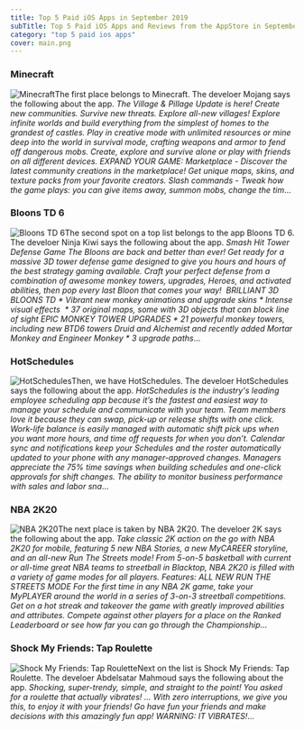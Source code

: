 ```yaml
---
title: Top 5 Paid iOS Apps in September 2019
subTitle: Top 5 Paid iOS Apps and Reviews from the AppStore in September 2019.
category: "top 5 paid ios apps"
cover: main.png
---
```


### Minecraft

![Minecraft](https://is5-ssl.mzstatic.com/image/thumb/Purple123/v4/d8/65/8c/d8658c83-deb6-82d2-f436-33197e2b002c/AppIcon-0-1x_U007emarketing-0-85-220-9.png/100x100bb.png)The first place belongs to Minecraft. The develoer Mojang says the following about the app. _The Village & Pillage Update is here! Create new communities. Survive new threats. Explore all-new villages!  Explore infinite worlds and build everything from the simplest of homes to the grandest of castles. Play in creative mode with unlimited resources or mine deep into the world in survival mode, crafting weapons and armor to fend off dangerous mobs. Create, explore and survive alone or play with friends on all different devices.   EXPAND YOUR GAME: Marketplace - Discover the latest community creations in the marketplace! Get unique maps, skins, and texture packs from your favorite creators.  Slash commands - Tweak how the game plays: you can give items away, summon mobs, change the tim_...

### Bloons TD 6

![Bloons TD 6](https://is1-ssl.mzstatic.com/image/thumb/Purple123/v4/cc/4d/27/cc4d27ca-17b0-35a7-72c7-d51104209ea0/AppIcon-0-1x_U007emarketing-0-0-GLES2_U002c0-512MB-sRGB-0-0-0-85-220-0-0-0-7.png/100x100bb.png)The second spot on a top list belongs to the app Bloons TD 6. The develoer Ninja Kiwi says the following about the app. _Smash Hit Tower Defense Game The Bloons are back and better than ever! Get ready for a massive 3D tower defense game designed to give you hours and hours of the best strategy gaming available.  Craft your perfect defense from a combination of awesome monkey towers, upgrades, Heroes, and activated abilities, then pop every last Bloon that comes your way!   BRILLIANT 3D BLOONS TD * Vibrant new monkey animations and upgrade skins * Intense visual effects  * 37 original maps, some with 3D objects that can block line of sight  EPIC MONKEY TOWER UPGRADES * 21 powerful monkey towers, including new BTD6 towers Druid and Alchemist and recently added Mortar Monkey and Engineer Monkey * 3 upgrade paths_...

### HotSchedules

![HotSchedules](https://is3-ssl.mzstatic.com/image/thumb/Purple113/v4/4a/14/36/4a143648-8e05-1124-ae03-dc4407fd4f6b/AppIcon-0-1x_U007emarketing-0-0-GLES2_U002c0-512MB-sRGB-0-0-0-85-220-0-0-0-7.png/100x100bb.png)Then, we have HotSchedules. The develoer HotSchedules says the following about the app. _HotSchedules is the industry's leading employee scheduling app because it’s the fastest and easiest way to manage your schedule and communicate with your team.    Team members love it because they can swap, pick-up or release shifts with one click. Work-life balance is easily managed with automatic shift pick ups when you want more hours, and time off requests for when you don’t.  Calendar sync and notifications keep your Schedules and the roster automatically updated to your phone with any manager-approved changes.  Managers appreciate the 75% time savings when building schedules and one-click approvals for shift changes.  The ability to monitor business performance with sales and labor sna_...

### NBA 2K20

![NBA 2K20](https://is4-ssl.mzstatic.com/image/thumb/Purple113/v4/95/b5/17/95b517d3-898c-9ca9-6502-9da3a5af8064/AppIcon-0-1x_U007emarketing-0-85-220-0-7.png/100x100bb.png)The next place is taken by NBA 2K20. The develoer 2K says the following about the app. _Take classic 2K action on the go with NBA 2K20 for mobile, featuring 5 new NBA Stories, a new MyCAREER storyline, and an all-new Run The Streets mode! From 5-on-5 basketball with current or all-time great NBA teams to streetball in Blacktop, NBA 2K20 is filled with a variety of game modes for all players.  Features: ALL NEW RUN THE STREETS MODE  For the first time in any NBA 2K game, take your MyPLAYER around the world in a series of 3-on-3 streetball competitions. Get on a hot streak and takeover the game with greatly improved abilities and attributes. Compete against other players for a place on the Ranked Leaderboard or see how far you can go through the Championship_...

### Shock My Friends: Tap Roulette

![Shock My Friends: Tap Roulette](https://is2-ssl.mzstatic.com/image/thumb/Purple123/v4/63/5b/92/635b9260-0cf8-4835-5459-febf76282123/AppIcon-BuildServer-0-1x_U007emarketing-0-0-GLES2_U002c0-512MB-sRGB-0-0-0-85-220-0-0-0-10.png/100x100bb.png)Next on the list is Shock My Friends: Tap Roulette. The develoer Abdelsatar Mahmoud says the following about the app. _Shocking, super-trendy, simple, and straight to the point!  You asked for a roulette that actually vibrates! ...  With zero interruptions, we give you this, to enjoy it with your friends!  Go have fun your friends and make decisions with this amazingly fun app!  WARNING: IT VIBRATES!_...

